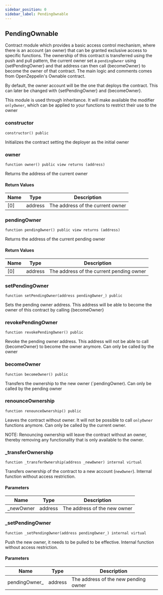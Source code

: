```yaml
---
sidebar_position: 0
sidebar_label: PendingOwnable
---
```


## PendingOwnable

Contract module which provides a basic access control mechanism, where
there is an account (an owner) that can be granted exclusive access to
specific functions. The ownership of this contract is transferred using the
push and pull pattern, the current owner set a `pendingOwner` using
{setPendingOwner} and that address can then call {becomeOwner} to become the
owner of that contract. The main logic and comments comes from OpenZeppelin's
Ownable contract.

By default, the owner account will be the one that deploys the contract. This
can later be changed with {setPendingOwner} and {becomeOwner}.

This module is used through inheritance. It will make available the modifier
`onlyOwner`, which can be applied to your functions to restrict their use to
the owner

### constructor

```solidity
constructor() public
```

Initializes the contract setting the deployer as the initial owner

### owner

```solidity
function owner() public view returns (address)
```

Returns the address of the current owner

#### Return Values

| Name | Type | Description |
| ---- | ---- | ----------- |
| [0] | address | The address of the current owner |

### pendingOwner

```solidity
function pendingOwner() public view returns (address)
```

Returns the address of the current pending owner

#### Return Values

| Name | Type | Description |
| ---- | ---- | ----------- |
| [0] | address | The address of the current pending owner |

### setPendingOwner

```solidity
function setPendingOwner(address pendingOwner_) public
```

Sets the pending owner address. This address will be able to become
the owner of this contract by calling {becomeOwner}

### revokePendingOwner

```solidity
function revokePendingOwner() public
```

Revoke the pending owner address. This address will not be able to
call {becomeOwner} to become the owner anymore.
Can only be called by the owner

### becomeOwner

```solidity
function becomeOwner() public
```

Transfers the ownership to the new owner (`pendingOwner).
Can only be called by the pending owner

### renounceOwnership

```solidity
function renounceOwnership() public
```

Leaves the contract without owner. It will not be possible to call
`onlyOwner` functions anymore. Can only be called by the current owner.

NOTE: Renouncing ownership will leave the contract without an owner,
thereby removing any functionality that is only available to the owner.

### _transferOwnership

```solidity
function _transferOwnership(address _newOwner) internal virtual
```

Transfers ownership of the contract to a new account (`newOwner`).
Internal function without access restriction.

#### Parameters

| Name | Type | Description |
| ---- | ---- | ----------- |
| _newOwner | address | The address of the new owner |

### _setPendingOwner

```solidity
function _setPendingOwner(address pendingOwner_) internal virtual
```

Push the new owner, it needs to be pulled to be effective.
Internal function without access restriction.

#### Parameters

| Name | Type | Description |
| ---- | ---- | ----------- |
| pendingOwner_ | address | The address of the new pending owner |


